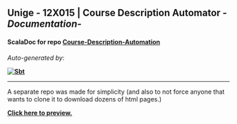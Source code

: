 ## Unige - 12X015 | Course Description Automator _-Documentation-_


#### ScalaDoc for repo [Course-Description-Automation](https://github.com/David-Kyrat/Course-Description-Automation)


_Auto-generated by_:

<a href="https://www.scala-sbt.org/">


__![Sbt](https://img.shields.io/badge/Sbt-DC322F?style=for-the-badge&logo=scala&logoColor=brown)__


</a>


----


A separate repo was made for simplicity (and also to not force anyone that wants to clone it to download dozens of html pages.)


__[Click here to preview.](https://raw.githack.com/David-Kyrat/Course-Description-Automation/master/target/scala-2.13/api/ch/index.html)__

